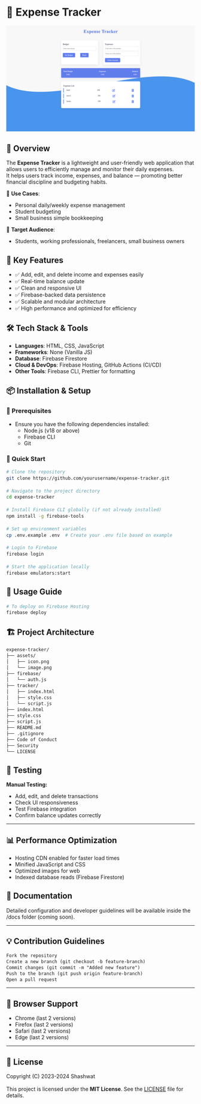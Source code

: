 # 📌 Expense Tracker

![Project Banner](https://github.com/Shashwat-19/Expense-Tracker/raw/main/Assets/image.png)

## 🚀 Overview
The **Expense Tracker** is a lightweight and user-friendly web application that allows users to efficiently manage and monitor their daily expenses.  
It helps users track income, expenses, and balance — promoting better financial discipline and budgeting habits.

🔹 **Use Cases**:
- Personal daily/weekly expense management
- Student budgeting
- Small business simple bookkeeping

🔹 **Target Audience**:
- Students, working professionals, freelancers, small business owners

## 🎯 Key Features
- ✅ Add, edit, and delete income and expenses easily
- ✅ Real-time balance update
- ✅ Clean and responsive UI
- ✅ Firebase-backed data persistence
- ✅ Scalable and modular architecture
- ✅ High performance and optimized for efficiency

## 🛠️ Tech Stack & Tools
- **Languages**: HTML, CSS, JavaScript
- **Frameworks**: None (Vanilla JS)
- **Database**: Firebase Firestore
- **Cloud & DevOps**: Firebase Hosting, GitHub Actions (CI/CD)
- **Other Tools**: Firebase CLI, Prettier for formatting

## 📦 Installation & Setup

### 🔧 Prerequisites
- Ensure you have the following dependencies installed:
  - Node.js (v18 or above)
  - Firebase CLI
  - Git

### 🚀 Quick Start
```sh
# Clone the repository
git clone https://github.com/yourusername/expense-tracker.git

# Navigate to the project directory
cd expense-tracker

# Install Firebase CLI globally (if not already installed)
npm install -g firebase-tools

# Set up environment variables
cp .env.example .env  # Create your .env file based on example

# Login to Firebase
firebase login

# Start the application locally
firebase emulators:start
```

## 🚀 Usage Guide

```sh
# To deploy on Firebase Hosting
firebase deploy
```
## 🏗️ Project Architecture
```
expense-tracker/
├── assets/
│   ├── icon.png
│   └── image.png
├── firebase/
│   └── auth.js
├── tracker/
│   ├── index.html
│   ├── style.css
│   └── script.js
├── index.html
├── style.css
├── script.js
├── README.md
├── .gitignore
├── Code of Conduct
├── Security
└── LICENSE
```

## 🧪 Testing
**Manual Testing:**

- Add, edit, and delete transactions<br>
- Check UI responsiveness<br>
- Test Firebase integration<br>
- Confirm balance updates correctly


---

## 📊 Performance Optimization

-  Hosting CDN enabled for faster load times<br>
- Minified JavaScript and CSS<br>
- Optimized images for web<br>
- Indexed database reads (Firebase Firestore)

## 📖 Documentation

Detailed configuration and developer guidelines will be available inside the /docs folder (coming soon).

---

## 💡 Contribution Guidelines
```
Fork the repository
Create a new branch (git checkout -b feature-branch)
Commit changes (git commit -m "Added new feature")
Push to the branch (git push origin feature-branch)
Open a pull request
```
---

## 📱 Browser Support

- Chrome (last 2 versions)<br>
- Firefox (last 2 versions)<br>
- Safari (last 2 versions)<br>
- Edge (last 2 versions)

---
## 📜 License

Copyright (C) 2023-2024 Shashwat<br><br>
This project is licensed under the **MIT License**. See the [LICENSE](LICENSE) file for details.